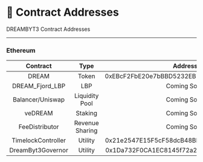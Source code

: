 # 📜 Contract Addresses

DREAMBYT3 Contract Addresses

***

### Ethereum

|      Contract      |       Type      |                   Address                  |
| :----------------: | :-------------: | :----------------------------------------: |
|        DREAM       |      Token      | 0xEBcF2FbE20e7bBBD5232EB186B85c143d362074e |
|  DREAM\_Fjord\_LBP |       LBP       |                 Coming Soon                |
|  Balancer/Uniswap  |  Liquidity Pool |                 Coming Soon                |
|       veDREAM      |     Staking     |                 Coming Soon                |
|   FeeDistributor   | Revenue Sharing |                 Coming Soon                |
| TimelockController |     Utility     | 0x21e2547E15F5cF58dcB48Bbe059Bd7836DF87Ed2 |
|  DreamByt3Governor |     Utility     | 0x1Da732F0CA1EC8145f72a28a4B30a8bbDf7106A1 |



